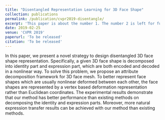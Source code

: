 ```yaml
---
title: "Disentangled Representation Learning for 3D Face Shape"
collection: publications
permalink: /publication/cvpr2019-disentangle/
excerpt: 'This paper is about the number 1. The number 2 is left for future work.'
date: 2019-02-25
venue: 'CVPR 2019'
paperurl: 'To be released'
citation: 'To be released'
---
```

In this paper, we present a novel strategy to design disentangled 3D face shape representation. Specifically, a given 3D face shape is decomposed into identity part and expression part, which are both encoded and decoded in a nonlinear way. To solve this problem, we propose an attribute decomposition framework for 3D face mesh. To better represent face shapes which are usually nonlinear deformed between each other, the face shapes are represented by a vertex based deformation representation rather than Euclidean coordinates. The experimental results demonstrate that our method has better performance than existing methods on decomposing the identity and expression parts. Moreover, more natural expression transfer results can be achieved with our method than existing methods.
